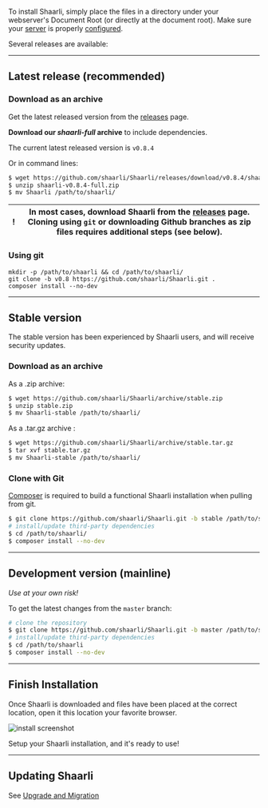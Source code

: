 To install Shaarli, simply place the files in a directory under your webserver's Document Root (or directly at the document root). Make sure your [server](Server-requirements) is properly [configured](Server-configuration).

Several releases are available:

--------------------------------------------------------

## Latest release (recommended)
### Download as an archive
Get the latest released version from the [releases](https://github.com/shaarli/Shaarli/releases) page.

**Download our *shaarli-full* archive** to include dependencies.

The current latest released version is `v0.8.4`

Or in command lines:

```bash
$ wget https://github.com/shaarli/Shaarli/releases/download/v0.8.4/shaarli-v0.8.4-full.zip
$ unzip shaarli-v0.8.4-full.zip
$ mv Shaarli /path/to/shaarli/
```

|  !  |In most cases, download Shaarli from the [releases](https://github.com/shaarli/Shaarli/releases) page. Cloning using `git` or downloading Github branches as zip files requires additional steps (see below).|
|-----|--------------------------|

### Using git

```
mkdir -p /path/to/shaarli && cd /path/to/shaarli/
git clone -b v0.8 https://github.com/shaarli/Shaarli.git .
composer install --no-dev
```

--------------------------------------------------------

## Stable version

The stable version has been experienced by Shaarli users, and will receive security updates.

### Download as an archive

As a .zip archive:

```bash
$ wget https://github.com/shaarli/Shaarli/archive/stable.zip
$ unzip stable.zip
$ mv Shaarli-stable /path/to/shaarli/
```

As a .tar.gz archive :

```bash
$ wget https://github.com/shaarli/Shaarli/archive/stable.tar.gz
$ tar xvf stable.tar.gz
$ mv Shaarli-stable /path/to/shaarli/
```

### Clone with Git 

[Composer](https://getcomposer.org/) is required to build a functional Shaarli installation when pulling from git.

```bash
$ git clone https://github.com/shaarli/Shaarli.git -b stable /path/to/shaarli/
# install/update third-party dependencies
$ cd /path/to/shaarli/
$ composer install --no-dev
```

--------------------------------------------------------

## Development version (mainline)

_Use at your own risk!_

To get the latest changes from the `master` branch:

```bash
# clone the repository  
$ git clone https://github.com/shaarli/Shaarli.git -b master /path/to/shaarli/
# install/update third-party dependencies
$ cd /path/to/shaarli
$ composer install --no-dev
```

--------------------------------------------------------

## Finish Installation

Once Shaarli is downloaded and files have been placed at the correct location, open it this location your favorite browser.

![install screenshot](http://i.imgur.com/wuMpDSN.png)

Setup your Shaarli installation, and it's ready to use!

--------------------------------------------------------

## Updating Shaarli

See [Upgrade and Migration](Upgrade-and-migration)
